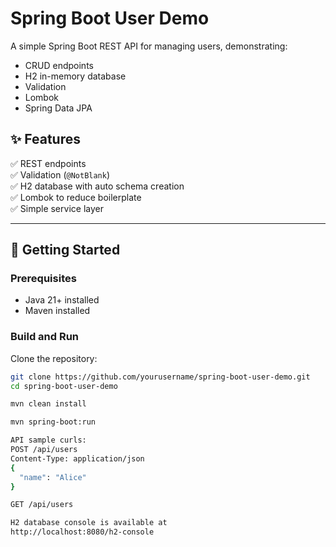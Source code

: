 # Spring Boot User Demo

A simple Spring Boot REST API for managing users, demonstrating:
- CRUD endpoints
- H2 in-memory database
- Validation
- Lombok
- Spring Data JPA

## ✨ Features
✅ REST endpoints  
✅ Validation (`@NotBlank`)  
✅ H2 database with auto schema creation  
✅ Lombok to reduce boilerplate  
✅ Simple service layer

---

## 🚀 Getting Started

### Prerequisites
- Java 21+ installed
- Maven installed

### Build and Run

Clone the repository:
```bash
git clone https://github.com/yourusername/spring-boot-user-demo.git
cd spring-boot-user-demo

mvn clean install

mvn spring-boot:run

API sample curls:
POST /api/users
Content-Type: application/json
{
  "name": "Alice"
}

GET /api/users

H2 database console is available at
http://localhost:8080/h2-console